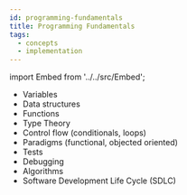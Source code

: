 ```yaml
---
id: programming-fundamentals
title: Programming Fundamentals
tags:
  - concepts
  - implementation
---
```


import Embed from '../../src/Embed';

- Variables
- Data structures
- Functions
- Type Theory
- Control flow (conditionals, loops)
- Paradigms (functional, objected oriented)
- Tests
- Debugging
- Algorithms
- Software Development Life Cycle (SDLC)

<Embed url="https://twitter.com/sseraphini/status/1760278148417999237" />
